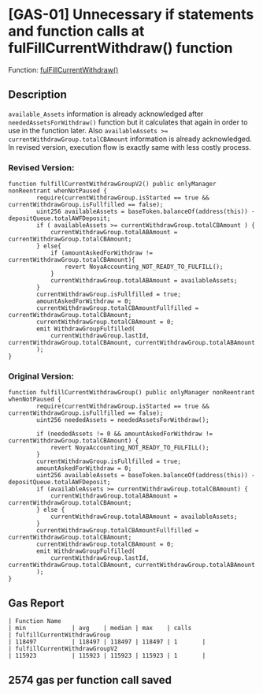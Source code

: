 # [GAS-01] Unnecessary if statements and function calls at fulFillCurrentWithdraw() function 

Function: [fulFillCurrentWithdraw()](https://github.com/code-423n4/2024-04-noya/blob/9c79b332eff82011dcfa1e8fd51bad805159d758/contracts/accountingManager/AccountingManager.sol#L370C1-L390C6)

## Description

```available_Assets``` information is already acknowledged after ```neededAssetsForWithdraw()``` function but it calculates that again in order to use in the function later. Also ```availableAssets >= currentWithdrawGroup.totalCBAmount``` information is already acknowledged. In revised version, execution flow is exactly same with less costly process.

### Revised Version: 

```solidity
function fulfillCurrentWithdrawGroupV2() public onlyManager nonReentrant whenNotPaused {
        require(currentWithdrawGroup.isStarted == true && currentWithdrawGroup.isFullfilled == false);
        uint256 availableAssets = baseToken.balanceOf(address(this)) - depositQueue.totalAWFDeposit;
        if ( availableAssets >= currentWithdrawGroup.totalCBAmount ) {
            currentWithdrawGroup.totalABAmount = currentWithdrawGroup.totalCBAmount;
        } else{
            if (amountAskedForWithdraw != currentWithdrawGroup.totalCBAmount){
                revert NoyaAccounting_NOT_READY_TO_FULFILL();
            }
            currentWithdrawGroup.totalABAmount = availableAssets;
        }
        currentWithdrawGroup.isFullfilled = true;
        amountAskedForWithdraw = 0;
        currentWithdrawGroup.totalCBAmountFullfilled = currentWithdrawGroup.totalCBAmount;
        currentWithdrawGroup.totalCBAmount = 0;
        emit WithdrawGroupFulfilled(
            currentWithdrawGroup.lastId, currentWithdrawGroup.totalCBAmount, currentWithdrawGroup.totalABAmount
        );
}
```

### Original Version:

```
function fulfillCurrentWithdrawGroup() public onlyManager nonReentrant whenNotPaused {
        require(currentWithdrawGroup.isStarted == true && currentWithdrawGroup.isFullfilled == false);
        uint256 neededAssets = neededAssetsForWithdraw();

        if (neededAssets != 0 && amountAskedForWithdraw != currentWithdrawGroup.totalCBAmount) {
            revert NoyaAccounting_NOT_READY_TO_FULFILL();
        }
        currentWithdrawGroup.isFullfilled = true;
        amountAskedForWithdraw = 0;
        uint256 availableAssets = baseToken.balanceOf(address(this)) - depositQueue.totalAWFDeposit;
        if (availableAssets >= currentWithdrawGroup.totalCBAmount) {
            currentWithdrawGroup.totalABAmount = currentWithdrawGroup.totalCBAmount;
        } else {
            currentWithdrawGroup.totalABAmount = availableAssets;
        }
        currentWithdrawGroup.totalCBAmountFullfilled = currentWithdrawGroup.totalCBAmount;
        currentWithdrawGroup.totalCBAmount = 0;
        emit WithdrawGroupFulfilled(
            currentWithdrawGroup.lastId, currentWithdrawGroup.totalCBAmount, currentWithdrawGroup.totalABAmount
        );
}
```

## Gas Report

```terminal
| Function Name                                                                | min             | avg    | median | max    | calls
| fulfillCurrentWithdrawGroup                                                  | 118497          | 118497 | 118497 | 118497 | 1       |
| fulfillCurrentWithdrawGroupV2                                                | 115923          | 115923 | 115923 | 115923 | 1       |
```

## 2574 gas per function call saved



